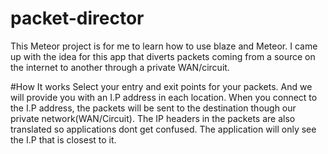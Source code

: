 # packet-director
This Meteor project is for me to learn how to use blaze and Meteor. I came up with the idea for this app that diverts packets coming from a source on the internet to another through a private WAN/circuit.

#How It works
Select your entry and exit points for your packets. And we will provide you with an I.P address in each location. When you connect to the I.P address, the packets will be sent to the destination though our private network(WAN/Circuit). The IP headers in the packets are also translated so applications dont get confused. The application will only see the I.P that is closest to it.
